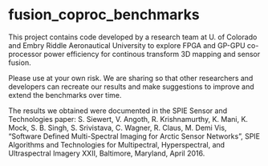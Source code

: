 # fusion_coproc_benchmarks

This project contains code developed by a research team at U. of Colorado and Embry Riddle Aeronautical University to explore FPGA
and GP-GPU co-processor power efficiency for continous transform 3D mapping and sensor fusion.

Please use at your own risk.  We are sharing so that other researchers and developers can recreate our results and make suggestions
to improve and extend the benchmarks over time.

The results we obtained were documented in the SPIE Sensor and Technologies paper:
S. Siewert, V. Angoth, R. Krishnamurthy, K. Mani, K. Mock, S. B. Singh, S. Srivistava, C. Wagner, R. Claus, M. Demi Vis, 
“Software Defined Multi-Spectral Imaging for Arctic Sensor Networks”, SPIE Algorithms and Technologies for Multipectral, 
Hyperspectral, and Ultraspectral Imagery XXII, Baltimore, Maryland, April 2016.
